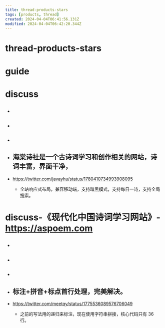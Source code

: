 ```yaml
---
title: thread-products-stars
tags: [products, thread]
created: 2024-04-04T06:41:56.131Z
modified: 2024-04-04T06:42:20.344Z
---
```


# thread-products-stars

# guide

# discuss
- ## 

- ## 

- ## 

- ## 海棠诗社是一个古诗词学习和创作相关的网站，诗词丰富，界面干净，
- https://twitter.com/javayhu/status/1780410734993908095
  - 全站响应式布局，兼容移动端，支持暗黑模式，支持每日一诗，支持全局搜索。

# discuss-《现代化中国诗词学习网站》- https://aspoem.com
- ## 

- ## 

- ## 

- ## 标注+拼音+标点首行处理，完美解决。
- https://twitter.com/meetqy/status/1775536089576706049
  - 之前的写法用的递归来标注，现在使用字符串拼接，核心代码只有 36 行。
